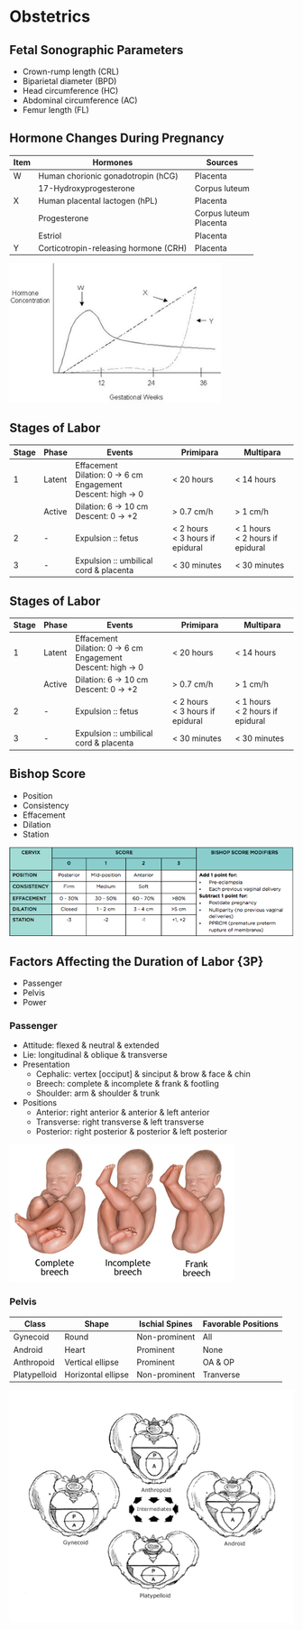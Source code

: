# Obstetrics

## Fetal Sonographic Parameters

- Crown-rump length (CRL)
- Biparietal diameter (BPD)
- Head circumference (HC)
- Abdominal circumference (AC)
- Femur length (FL)

## Hormone Changes During Pregnancy

|Item|Hormones|Sources|
|-|-|-|
|W|Human chorionic gonadotropin (hCG)|Placenta|
||17-Hydroxyprogesterone|Corpus luteum|
|X|Human placental lactogen (hPL)|Placenta|
||Progesterone|Corpus luteum<br>Placenta|
||Estriol|Placenta|
|Y|Corticotropin-releasing hormone (CRH)|Placenta|

![](../Figures/Hormone%20Change%20During%20Pregnancy.png)

## Stages of Labor

|Stage|Phase|Events|Primipara|Multipara|
|-|-|-|-|-|
|1|Latent|Effacement<br>Dilation: 0 → 6 cm<br>Engagement<br>Descent: high → 0|< 20 hours|< 14 hours|
||Active|Dilation: 6 → 10 cm<br>Descent: 0 → +2|> 0.7 cm/h|> 1 cm/h|
|2|-|Expulsion :: fetus|< 2 hours<br>< 3 hours if epidural|< 1 hours<br>< 2 hours if epidural|
|3|-|Expulsion :: umbilical cord & placenta|< 30 minutes|< 30 minutes|

## Stages of Labor

|Stage|Phase|Events|Primipara|Multipara|
|-|-|-|-|-|
|1|Latent|Effacement<br>Dilation: 0 → 6 cm<br>Engagement<br>Descent: high → 0|< 20 hours|< 14 hours|
||Active|Dilation: 6 → 10 cm<br>Descent: 0 → +2|> 0.7 cm/h|> 1 cm/h|
|2|-|Expulsion :: fetus|< 2 hours<br>< 3 hours if epidural|< 1 hours<br>< 2 hours if epidural|
|3|-|Expulsion :: umbilical cord & placenta|< 30 minutes|< 30 minutes|

## Bishop Score

- Position
- Consistency
- Effacement
- Dilation
- Station

![](../Figures/Bishop%20Score.png)

## Factors Affecting the Duration of Labor {3P}

- Passenger
- Pelvis
- Power

### Passenger

- Attitude: flexed & neutral & extended
- Lie: longitudinal & oblique & transverse
- Presentation
	- Cephalic: vertex [occiput] & sinciput & brow & face & chin
	- Breech: complete & incomplete & frank & footling
	- Shoulder: arm & shoulder & trunk
- Positions
	- Anterior: right anterior & anterior & left anterior
	- Transverse: right transverse & left transverse
	- Posterior: right posterior & posterior & left posterior

![](../Figures/Breech%20Presentation.jpg)

### Pelvis

|Class|Shape|Ischial Spines|Favorable Positions|
|-|-|-|-|
|Gynecoid|Round|Non-prominent|All|
|Android|Heart|Prominent|None|
|Anthropoid|Vertical ellipse|Prominent|OA & OP|
|Platypelloid|Horizontal ellipse|Non-prominent|Tranverse|

![](../Figures/Pelvis%20Shapes.jpg)
